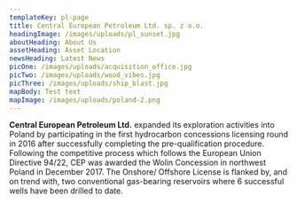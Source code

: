 ```yaml
---
templateKey: pl-page
title: Central European Petroleum Ltd. sp. z o.o.
headingImage: /images/uploads/pl_sunset.jpg
aboutHeading: About Us
assetHeading: Asset Location
newsHeading: Latest News
picOne: /images/uploads/acquisition_office.jpg
picTwo: /images/uploads/wood_vibes.jpg
picThree: /images/uploads/ship_blast.jpg
mapBody: Test text
mapImage: /images/uploads/poland-2.png
---
```


**Central European Petroleum Ltd.** expanded its exploration activities into Poland by participating in the first hydrocarbon concessions licensing round in 2016 after successfully completing the pre-qualification procedure. Following the competitive process which follows the European Union Directive 94/22, CEP was awarded the Wolin Concession in northwest Poland in December 2017. The Onshore/ Offshore License is flanked by, and on trend with, two conventional gas-bearing reservoirs where 6 successful wells have been drilled to date.
